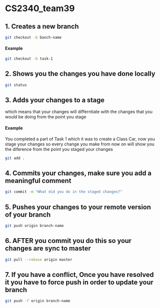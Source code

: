 # CS2340_team39

## 1. Creates a new branch 
```bash
git checkout -b banch-name
```
#### Example 
```bash
git checkout -b task-1
```

## 2. Shows you the changes you have done locally
```bash
git status
```

## 3. Adds your changes to a stage 
which means that your changes will differntiate with the changes that you would be doing from the point you stage

#### Example 
You completed a part of Task 1 which it was to create a Class Car, now you stage your changes so every change you make from now on will show you the diference from the point you staged your changes

```bash
git add .
```

## 4. Commits your changes, make sure you add a meaningful comment 

```bash
git commit -m "What did you do in the staged changes?"
```

## 5. Pushes your changes to your remote version of your branch 
```bash
git push origin branch-name
```

## 6. AFTER you commit you do this so your changes are sync to master 
```bash
git pull --rebase origin master
```

## 7. If you have a conflict, Once you have resolved it you have to force push in order to update your branch 
```bash
git push -f origin branch-name
```